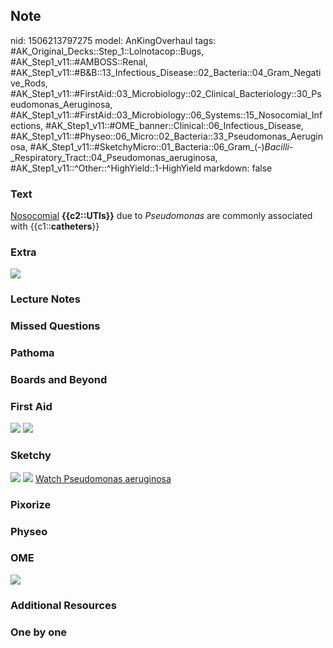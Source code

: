 ## Note
nid: 1506213797275
model: AnKingOverhaul
tags: #AK_Original_Decks::Step_1::Lolnotacop::Bugs, #AK_Step1_v11::#AMBOSS::Renal, #AK_Step1_v11::#B&B::13_Infectious_Disease::02_Bacteria::04_Gram_Negative_Rods, #AK_Step1_v11::#FirstAid::03_Microbiology::02_Clinical_Bacteriology::30_Pseudomonas_Aeruginosa, #AK_Step1_v11::#FirstAid::03_Microbiology::06_Systems::15_Nosocomial_Infections, #AK_Step1_v11::#OME_banner::Clinical::06_Infectious_Disease, #AK_Step1_v11::#Physeo::06_Micro::02_Bacteria::33_Pseudomonas_Aeruginosa, #AK_Step1_v11::#SketchyMicro::01_Bacteria::06_Gram_(-)_Bacilli_-_Respiratory_Tract::04_Pseudomonas_aeruginosa, #AK_Step1_v11::^Other::^HighYield::1-HighYield
markdown: false

### Text
<u>Nosocomial</u> <b>{{c2::UTIs}}</b> due to <i>Pseudomonas</i> are
commonly associated with {{c1::<b>catheters</b>}}

### Extra
<div><img src="paste-110741436760536.jpg"></div>

### Lecture Notes


### Missed Questions


### Pathoma


### Boards and Beyond


### First Aid
<img src="tmpzq3or3fy.png"> <img src="tmpfddix8c1.png">

### Sketchy
<img src="paste-35665408425987.jpg"> <img src=
"paste-ebceff8c5fe3bdb85874f94a619d1c5b1f8c3f78.png"> <a href=
"https://dashboard.sketchy.com/study/medical/courses/medical-microbiology/units/medical-microbiology-bacteria/videos/medical-microbiology-bacteria-gram-negative-bacilli-respiratory-tract-pseudomonas-aeruginosa?utm_source=anki&utm_medium=partnership&utm_campaign=february_update&utm_content=medical">
Watch Pseudomonas aeruginosa</a>

### Pixorize


### Physeo


### OME
<div class="ome-widget">
  <a href=
  "https://onlinemeded.org/spa/infectious-disease?ref=anki"><img src="_OME_AnkiFlashcards_Topic_2.png"></a>
</div>

### Additional Resources


### One by one

